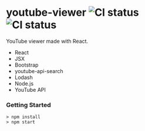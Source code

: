 # youtube-viewer ![CI status](https://img.shields.io/badge/style-flat-green.svg?longCache=true&style=flat) ![CI status](https://img.shields.io/badge/top%20language-Javascript-yellow.svg)

YouTube viewer made with React.

- React
- JSX
- Bootstrap
- youtube-api-search
- Lodash
- Node.js
- YouTube API

### Getting Started

```
> npm install
> npm start
```
